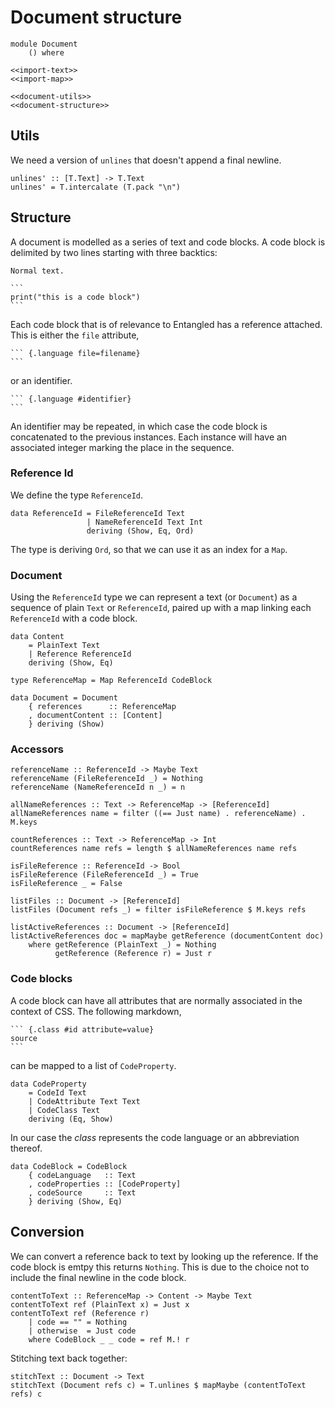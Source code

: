 # Document structure

``` {.haskell file=app/Document.hs}
module Document
    () where

<<import-text>>
<<import-map>>

<<document-utils>>
<<document-structure>>
```

## Utils

We need a version of `unlines` that doesn't append a final newline.

``` {.haskell #document-utils}
unlines' :: [T.Text] -> T.Text
unlines' = T.intercalate (T.pack "\n")
```

## Structure

A document is modelled as a series of text and code blocks. A code block is delimited by two lines starting with three backtics:

~~~
Normal text.

```
print("this is a code block")
```
~~~

Each code block that is of relevance to Entangled has a reference attached. This is either the `file` attribute,

~~~
``` {.language file=filename}
```
~~~

or an identifier.

~~~
``` {.language #identifier}
```
~~~

An identifier may be repeated, in which case the code block is concatenated to the previous instances. Each instance will have an associated integer marking the place in the sequence. 

### Reference Id
We define the type `ReferenceId`.

``` {.haskell #document-structure}
data ReferenceId = FileReferenceId Text
                 | NameReferenceId Text Int
                 deriving (Show, Eq, Ord)
```

The type is deriving `Ord`, so that we can use it as an index for a `Map`.


### Document
Using the `ReferenceId` type we can represent a text (or `Document`) as a sequence of plain `Text` or `ReferenceId`, paired up with a map linking each `ReferenceId` with a code block.

``` {.haskell #document-structure}
data Content
    = PlainText Text
    | Reference ReferenceId
    deriving (Show, Eq)

type ReferenceMap = Map ReferenceId CodeBlock

data Document = Document
    { references      :: ReferenceMap
    , documentContent :: [Content]
    } deriving (Show)
```

### Accessors

``` {.haskell #document-structure}
referenceName :: ReferenceId -> Maybe Text
referenceName (FileReferenceId _) = Nothing
referenceName (NameReferenceId n _) = n

allNameReferences :: Text -> ReferenceMap -> [ReferenceId]
allNameReferences name = filter ((== Just name) . referenceName) . M.keys

countReferences :: Text -> ReferenceMap -> Int
countReferences name refs = length $ allNameReferences name refs

isFileReference :: ReferenceId -> Bool
isFileReference (FileReferenceId _) = True
isFileReference _ = False

listFiles :: Document -> [ReferenceId]
listFiles (Document refs _) = filter isFileReference $ M.keys refs

listActiveReferences :: Document -> [ReferenceId]
listActiveReferences doc = mapMaybe getReference (documentContent doc)
    where getReference (PlainText _) = Nothing
          getReference (Reference r) = Just r
```

### Code blocks

A code block can have all attributes that are normally associated in the context of CSS. The following markdown,

~~~
``` {.class #id attribute=value}
source
```
~~~

can be mapped to a list of `CodeProperty`.

``` {.haskell #document-structure}
data CodeProperty
    = CodeId Text
    | CodeAttribute Text Text
    | CodeClass Text
    deriving (Eq, Show)
```

In our case the *class* represents the code language or an abbreviation thereof.

``` {.haskell #document-structure}
data CodeBlock = CodeBlock
    { codeLanguage   :: Text
    , codeProperties :: [CodeProperty]
    , codeSource     :: Text
    } deriving (Show, Eq)
```

## Conversion

We can convert a reference back to text by looking up the reference. If the code block is emtpy this returns `Nothing`. This is due to the choice not to include the final newline in the code block.

``` {.haskell #document-conversion}
contentToText :: ReferenceMap -> Content -> Maybe Text
contentToText ref (PlainText x) = Just x
contentToText ref (Reference r) 
    | code == "" = Nothing
    | otherwise  = Just code
    where CodeBlock _ _ code = ref M.! r
```

Stitching text back together:

``` {.haskell #document-conversion}
stitchText :: Document -> Text
stitchText (Document refs c) = T.unlines $ mapMaybe (contentToText refs) c
```

